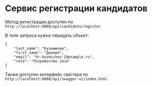 # Сервис регистрации кандидатов

Метод регистрации доступен по `http://localhost:8080/api/candidate/register`

В теле запроса нужно передать объект:

```
{
    "last_name": "Кузьмичев",
    "first_name": "Даниил",
    "email": "dr-kuzmichev-1@example.ru",
    "role": "Разработчик Java"
}
```

Также доступен интерфейс сваггера по `http://localhost:8080/api/swagger-ui/index.html`